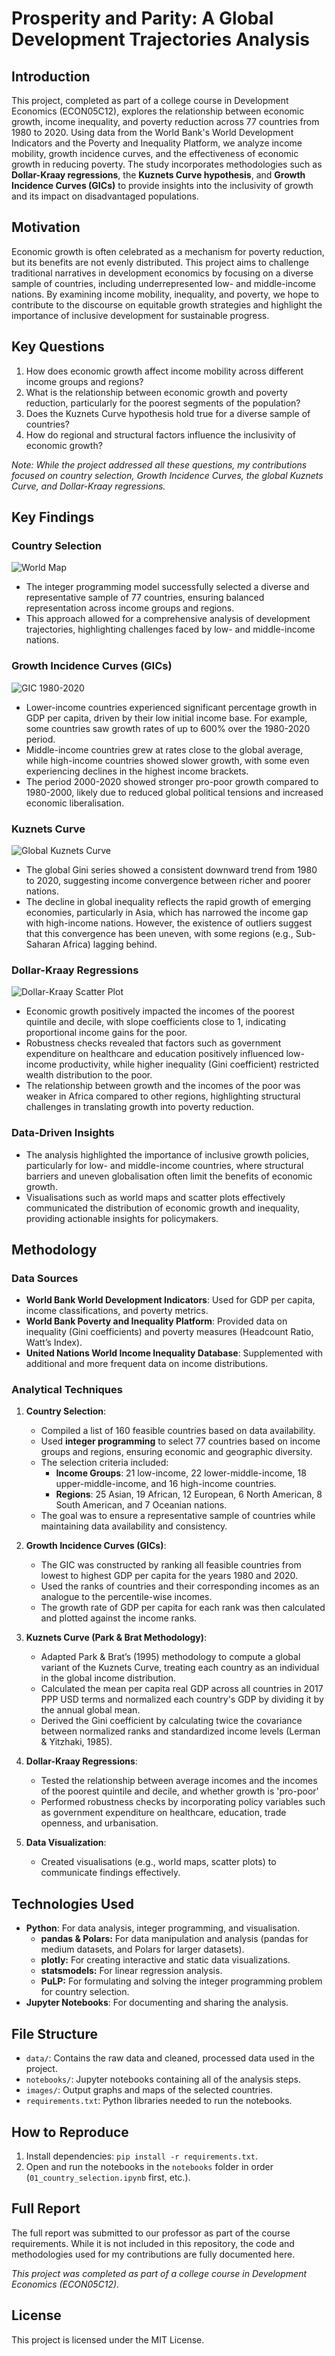# Prosperity and Parity: A Global Development Trajectories Analysis

## Introduction
This project, completed as part of a college course in Development Economics (ECON05C12), explores the relationship between economic growth, income inequality, and poverty reduction across 77 countries from 1980 to 2020. Using data from the World Bank's World Development Indicators and the Poverty and Inequality Platform, we analyze income mobility, growth incidence curves, and the effectiveness of economic growth in reducing poverty. The study incorporates methodologies such as **Dollar-Kraay regressions**, the **Kuznets Curve hypothesis**, and **Growth Incidence Curves (GICs)** to provide insights into the inclusivity of growth and its impact on disadvantaged populations.


## Motivation
Economic growth is often celebrated as a mechanism for poverty reduction, but its benefits are not evenly distributed. This project aims to challenge traditional narratives in development economics by focusing on a diverse sample of countries, including underrepresented low- and middle-income nations. By examining income mobility, inequality, and poverty, we hope to contribute to the discourse on equitable growth strategies and highlight the importance of inclusive development for sustainable progress.


## Key Questions
1. How does economic growth affect income mobility across different income groups and regions?
2. What is the relationship between economic growth and poverty reduction, particularly for the poorest segments of the population?
3. Does the Kuznets Curve hypothesis hold true for a diverse sample of countries?
4. How do regional and structural factors influence the inclusivity of economic growth?

*Note: While the project addressed all these questions, my contributions focused on country selection, Growth Incidence Curves, the global Kuznets Curve, and Dollar-Kraay regressions.*


## Key Findings
### Country Selection
![World Map](images/world-map.png)
   - The integer programming model successfully selected a diverse and representative sample of 77 countries, ensuring balanced representation across income groups and regions.
   - This approach allowed for a comprehensive analysis of development trajectories, highlighting challenges faced by low- and middle-income nations.

### Growth Incidence Curves (GICs)
![GIC 1980-2020](images/gic-1980-2020.png)
   - Lower-income countries experienced significant percentage growth in GDP per capita, driven by their low initial income base. For example, some countries saw growth rates of up to 600% over the 1980-2020 period.
   - Middle-income countries grew at rates close to the global average, while high-income countries showed slower growth, with some even experiencing declines in the highest income brackets.
   - The period 2000-2020 showed stronger pro-poor growth compared to 1980-2000, likely due to reduced global political tensions and increased economic liberalisation.

### Kuznets Curve
![Global Kuznets Curve](images/kuznets-ppp.png)
  - The global Gini series showed a consistent downward trend from 1980 to 2020, suggesting income convergence between richer and poorer nations.
  - The decline in global inequality reflects the rapid growth of emerging economies, particularly in Asia, which has narrowed the income gap with high-income nations. However, the existence of outliers suggest that this convergence has been uneven, with some regions (e.g., Sub-Saharan Africa) lagging behind.

### Dollar-Kraay Regressions
![Dollar-Kraay Scatter Plot](images/dollar-kraay-q1.png)
   - Economic growth positively impacted the incomes of the poorest quintile and decile, with slope coefficients close to 1, indicating proportional income gains for the poor.
   - Robustness checks revealed that factors such as government expenditure on healthcare and education positively influenced low-income productivity, while higher inequality (Gini coefficient) restricted wealth distribution to the poor.
   - The relationship between growth and the incomes of the poor was weaker in Africa compared to other regions, highlighting structural challenges in translating growth into poverty reduction.

### Data-Driven Insights
   - The analysis highlighted the importance of inclusive growth policies, particularly for low- and middle-income countries, where structural barriers and uneven globalisation often limit the benefits of economic growth.
   - Visualisations such as world maps and scatter plots effectively communicated the distribution of economic growth and inequality, providing actionable insights for policymakers.


## Methodology
### Data Sources
- **World Bank World Development Indicators**: Used for GDP per capita, income classifications, and poverty metrics.
- **World Bank Poverty and Inequality Platform**: Provided data on inequality (Gini coefficients) and poverty measures (Headcount Ratio, Watt’s Index).
- **United Nations World Income Inequality Database**: Supplemented with additional and more frequent data on income distributions.

### Analytical Techniques
1. **Country Selection**:
   - Compiled a list of 160 feasible countries based on data availability.
   - Used **integer programming** to select 77 countries based on income groups and regions, ensuring economic and geographic diversity.
   - The selection criteria included:
     - **Income Groups**: 21 low-income, 22 lower-middle-income, 18 upper-middle-income, and 16 high-income countries.
     - **Regions**: 25 Asian, 19 African, 12 European, 6 North American, 8 South American, and 7 Oceanian nations.
   - The goal was to ensure a representative sample of countries while maintaining data availability and consistency.

2. **Growth Incidence Curves (GICs)**:
   - The GIC was constructed by ranking all feasible countries from lowest to highest GDP per capita for the years 1980 and 2020.
   - Used the ranks of countries and their corresponding incomes as an analogue to the percentile-wise incomes.
   - The growth rate of GDP per capita for each rank was then calculated and plotted against the income ranks.

3. **Kuznets Curve (Park & Brat Methodology)**:
   - Adapted Park & Brat’s (1995) methodology to compute a global variant of the Kuznets Curve, treating each country as an individual in the global income distribution.
   - Calculated the mean per capita real GDP across all countries in 2017 PPP USD terms and normalized each country's GDP by dividing it by the annual global mean.
   - Derived the Gini coefficient by calculating twice the covariance between normalized ranks and standardized income levels (Lerman & Yitzhaki, 1985).

4. **Dollar-Kraay Regressions**:
   - Tested the relationship between average incomes and the incomes of the poorest quintile and decile, and whether growth is 'pro-poor'
   - Performed robustness checks by incorporating policy variables such as government expenditure on healthcare, education, trade openness, and urbanisation.

5. **Data Visualization**:
   - Created visualisations (e.g., world maps, scatter plots) to communicate findings effectively.


## Technologies Used
- **Python**: For data analysis, integer programming, and visualisation.
  - **pandas & Polars:** For data manipulation and analysis (pandas for medium datasets, and Polars for larger datasets).
  - **plotly:** For creating interactive and static data visualizations.
  - **statsmodels:** For linear regression analysis.
  - **PuLP:** For formulating and solving the integer programming problem for country selection.
- **Jupyter Notebooks**: For documenting and sharing the analysis.


## File Structure
*   `data/`: Contains the raw data and cleaned, processed data used in the project.
*   `notebooks/`: Jupyter notebooks containing all of the analysis steps.
*   `images/`: Output graphs and maps of the selected countries.
*   `requirements.txt`: Python libraries needed to run the notebooks.


## How to Reproduce
1. Install dependencies: `pip install -r requirements.txt`.
2. Open and run the notebooks in the `notebooks` folder in order (`01_country_selection.ipynb` first, etc.).


## Full Report
The full report was submitted to our professor as part of the course requirements. While it is not included in this repository, the code and methodologies used for my contributions are fully documented here.

*This project was completed as part of a college course in Development Economics (ECON05C12).*


## License
This project is licensed under the MIT License.
